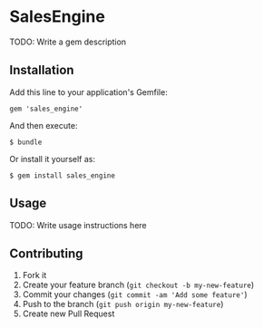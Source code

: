 # SalesEngine

TODO: Write a gem description

## Installation

Add this line to your application's Gemfile:

    gem 'sales_engine'

And then execute:

    $ bundle

Or install it yourself as:

    $ gem install sales_engine

## Usage

TODO: Write usage instructions here

## Contributing

1. Fork it
2. Create your feature branch (`git checkout -b my-new-feature`)
3. Commit your changes (`git commit -am 'Add some feature'`)
4. Push to the branch (`git push origin my-new-feature`)
5. Create new Pull Request
